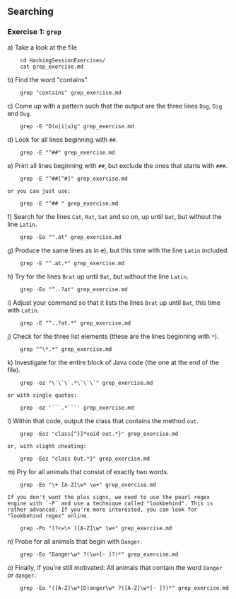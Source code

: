 ## Searching

### Exercise 1: `grep`

a) Take a look at the file
```
    cd HackingSessionExercises/
    cat grep_exercise.md
```

b) Find the word "contains".
```
    grep "contains" grep_exercise.md
```

c) Come up with a pattern such that the output are the three lines `Dog`, `Dig` and `Dug`.
```
    grep -E "D(o|i|u)g" grep_exercise.md
```

d) Look for all lines beginning with `##`.
```
    grep -E "^##" grep_exercise.md
```

e) Print all lines beginning with `##`, but exclude the ones that starts with `###`.
```
    grep -E "^##[^#]" grep_exercise.md
```
    or you can just use:
```
    grep -E "^## " grep_exercise.md
```

f) Search for the lines `Cat`, `Rat`, `Sat` and so on, up until `Bat`, but without the line `Latin`.
```
    grep -Eo "^.at" grep_exercise.md
```

g) Produce the same lines as in e), but this time with the line `Latin` included.
```
    grep -E "^.at.*" grep_exercise.md
```

h) Try for the lines `Brat` up until `Bat`, but without the line `Latin`.
```
    grep -Eo "^..?at" grep_exercise.md
```

i) Adjust your command so that it lists the lines `Brat` up until `Bat`, this time with `Latin`.
```
    grep -E "^..?at.*" grep_exercise.md
```

j) Check for the three list elements (these are the lines beginning with `*`).
```
    grep "^\*.*" grep_exercise.md
```

k) Investigate for the entire block of Java code (the one at the end of the file).
```
    grep -oz "\`\`\`.*\`\`\`" grep_exercise.md
```
    or with single quotes:
```
    grep -oz '```.*```' grep_exercise.md
```

l) Within that code, output the class that contains the method `out`.
```
    grep -Eoz "class[^}]*void out.*}" grep_exercise.md
```
    or, with slight cheating:
```
    grep -Eoz "class Out.*}" grep_exercise.md
```

m) Pry for all animals that consist of exactly two words.
```
    grep -Eo "\+ [A-Z]\w* \w+" grep_exercise.md
```
    If you don't want the plus signs, we need to use the pearl regex engine with `-P` and use a technique called "lookbehind". This is rather advanced. If you're more interested, you can look for "lookbehind regex" online.
```
    grep -Po "(?<=\+ )[A-Z]\w* \w+" grep_exercise.md
```

n) Probe for all animals that begin with `Danger`.
```
    grep -Eo "Danger\w* ?(\w+[- ]?)*" grep_exercise.md
```

o) Finally, if you're still motivated: All animals that contain the word `Danger` *or* `danger`.
```
    grep -Eo "([A-Z]\w*|D)anger\w* ?([A-Z]\w*[- ]?)*" grep_exercise.md
```
